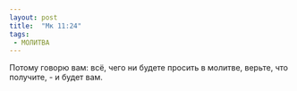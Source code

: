 ```yaml
---
layout: post
title:  "Мк 11:24"
tags:
 - МОЛИТВА
---
```


Потому говорю вам: всё, чего ни будете просить в молитве, верьте, что получите, - и будет вам.


